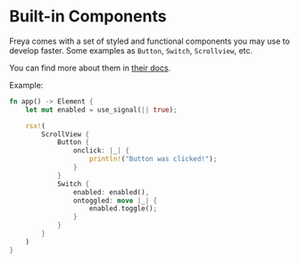 # Built-in Components

Freya comes with a set of styled and functional components you may use to develop faster. Some examples as `Button`, `Switch`, `Scrollview`, etc.

You can find more about them in [their docs](https://docs.rs/freya-components). 

Example:
```rs
fn app() -> Element {
    let mut enabled = use_signal(|| true);

    rsx!(
        ScrollView {
            Button {
                onclick: |_| {
                    println!("Button was clicked!");
                }
            }
            Switch {
                enabled: enabled(),
                ontoggled: move |_| {
                    enabled.toggle();
                }
            }
        } 
    )
}
```